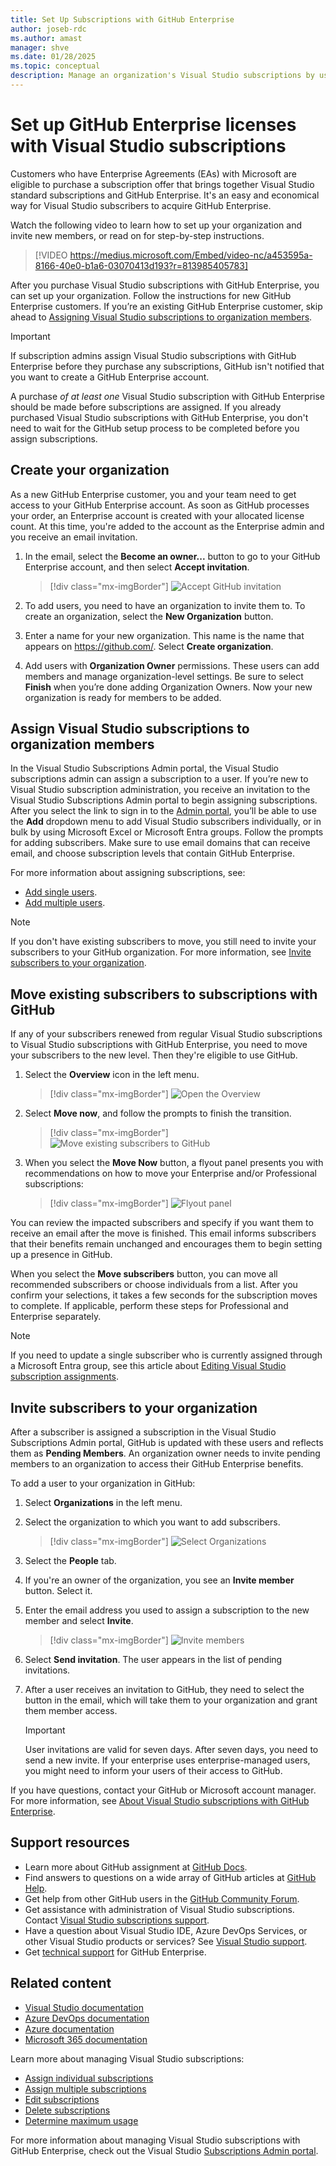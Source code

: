 ```yaml
---
title: Set Up Subscriptions with GitHub Enterprise
author: joseb-rdc
ms.author: amast
manager: shve
ms.date: 01/28/2025
ms.topic: conceptual
description: Manage an organization's Visual Studio subscriptions by using GitHub Enterprise. Assign subscriptions to organization members and move subscribers.
---
```


# Set up GitHub Enterprise licenses with Visual Studio subscriptions

Customers who have Enterprise Agreements (EAs) with Microsoft are eligible to purchase a subscription offer that brings together Visual Studio standard subscriptions and GitHub Enterprise. It's an easy and economical way for Visual Studio subscribers to acquire GitHub Enterprise.

Watch the following video to learn how to set up your organization and invite new members, or read on for step-by-step instructions.

> [!VIDEO https://medius.microsoft.com/Embed/video-nc/a453595a-8166-40e0-b1a6-03070413d193?r=813985405783]

After you purchase Visual Studio subscriptions with GitHub Enterprise, you can set up your organization. Follow the instructions for new GitHub Enterprise customers. If you’re an existing GitHub Enterprise customer, skip ahead to [Assigning Visual Studio subscriptions to organization members](#assign-visual-studio-subscriptions-to-organization-members).

> [!IMPORTANT]
> If subscription admins assign Visual Studio subscriptions with GitHub Enterprise before they purchase any subscriptions, GitHub isn't notified that you want to create a GitHub Enterprise account. 
>
> A purchase *of at least one* Visual Studio subscription with GitHub Enterprise should be made before subscriptions are assigned. If you already purchased Visual Studio subscriptions with GitHub Enterprise, you don't need to wait for the GitHub setup process to be completed before you assign subscriptions.

## Create your organization

As a new GitHub Enterprise customer, you and your team need to get access to your GitHub Enterprise account. As soon as GitHub processes your order, an Enterprise account is created with your allocated license count. At this time, you're added to the account as the Enterprise admin and you receive an email invitation.

1. In the email, select the **Become an owner...** button to go to your GitHub Enterprise account, and then select **Accept invitation**.
   > [!div class="mx-imgBorder"]
   > ![Accept GitHub invitation](_img/assign-github/become-an-owner.png "Screenshot of invitation to become an owner. Pointer is hovering over Become an owner of Contoso button.")

0. To add users, you need to have an organization to invite them to. To create an organization, select the **New Organization** button.

0. Enter a name for your new organization. This name is the name that appears on https://github.com/. Select **Create organization**.

0. Add users with **Organization Owner** permissions. These users can add members and manage organization-level settings. Be sure to select **Finish** when you’re done adding Organization Owners. Now your new organization is ready for members to be added.

## Assign Visual Studio subscriptions to organization members

In the Visual Studio Subscriptions Admin portal, the Visual Studio subscriptions admin can assign a subscription to a user. If you’re new to Visual Studio subscription administration, you receive an invitation to the Visual Studio Subscriptions Admin portal to begin assigning subscriptions. After you select the link to sign in to the [Admin portal](https://manage.visualstudio.com), you’ll be able to use the **Add** dropdown menu to add Visual Studio subscribers individually, or in bulk by using Microsoft Excel or Microsoft Entra groups. Follow the prompts for adding subscribers. Make sure to use email domains that can receive email, and choose subscription levels that contain GitHub Enterprise.

For more information about assigning subscriptions, see:
* [Add single users](assign-license.md).
* [Add multiple users](assign-license-bulk.md).

> [!NOTE]
> If you don't have existing subscribers to move, you still need to invite your subscribers to your GitHub organization. For more information, see [Invite subscribers to your organization](#invite-subscribers-to-your-organization).

## Move existing subscribers to subscriptions with GitHub

If any of your subscribers renewed from regular Visual Studio subscriptions to Visual Studio subscriptions with GitHub Enterprise, you need to move your subscribers to the new level. Then they're eligible to use GitHub.

1. Select the **Overview** icon in the left menu.
   > [!div class="mx-imgBorder"]
   > ![Open the Overview](_img/assign-github/overview.png "Screenshot of the tools icons of the manage subscribers page. The overview button is highlighted.")
0. Select **Move now**, and follow the prompts to finish the transition.
   > [!div class="mx-imgBorder"]
   > ![Move existing subscribers to GitHub](_img/assign-github/move-now.png "Screenshot of the message asking owners to move subscribers to the new subscriptions with GitHub.")
0. When you select the **Move Now** button, a flyout panel presents you with recommendations on how to move your Enterprise and/or Professional subscriptions:
   > [!div class="mx-imgBorder"]
   > ![Flyout panel](_img/assign-github/fly-out.png "Screenshot of the dialog that shows the current and suggested subscriber allocations. Move subscriptions is selected in the drop down menu.")

You can review the impacted subscribers and specify if you want them to receive an email after the move is finished. This email informs subscribers that their benefits remain unchanged and encourages them to begin setting up a presence in GitHub.

When you select the **Move subscribers** button, you can move all recommended subscribers or choose individuals from a list. After you confirm your selections, it takes a few seconds for the subscription moves to complete. If applicable, perform these steps for Professional and Enterprise separately.

> [!NOTE]
> If you need to update a single subscriber who is currently assigned through a Microsoft Entra group, see this article about [Editing Visual Studio subscription assignments](/visualstudio/subscriptions/edit-license).

## Invite subscribers to your organization

After a subscriber is assigned a subscription in the Visual Studio Subscriptions Admin portal, GitHub is updated with these users and reflects them as **Pending Members**. An organization owner needs to invite pending members to an organization to access their GitHub Enterprise benefits.

To add a user to your organization in GitHub:

1. Select **Organizations** in the left menu.
0. Select the organization to which you want to add subscribers.
   > [!div class="mx-imgBorder"]
   > ![Select Organizations](_img/assign-github/organizations.png "Screenshot of left menu in GitHub. Organizations is highlighted.")
0. Select the **People** tab.
0. If you're an owner of the organization, you see an **Invite member** button. Select it.
0. Enter the email address you used to assign a subscription to the new member and select **Invite**.
   > [!div class="mx-imgBorder"]
   > ![Invite members](_img/assign-github/invite-member.png "Screenshot of dialog for inviting new members to your organization.")
0. Select **Send invitation**. The user appears in the list of pending invitations.
0. After a user receives an invitation to GitHub, they need to select the button in the email, which will take them to your organization and grant them member access.

   > [!IMPORTANT]
   > User invitations are valid for seven days. After seven days, you need to send a new invite. If your enterprise uses enterprise-managed users, you might need to inform your users of their access to GitHub.

If you have questions, contact your GitHub or Microsoft account manager. For more information, see [About Visual Studio subscriptions with GitHub Enterprise](https://aka.ms/GHEandVSS).

## Support resources

* Learn more about GitHub assignment at [GitHub Docs](https://docs.github.com/en/enterprise-cloud@latest/billing/managing-licenses-for-visual-studio-subscriptions-with-github-enterprise/about-visual-studio-subscriptions-with-github-enterprise).
* Find answers to questions on a wide array of GitHub articles at [GitHub Help](https://help.github.com/en).
* Get help from other GitHub users in the [GitHub Community Forum](https://github.community/).
* Get assistance with administration of Visual Studio subscriptions. Contact [Visual Studio subscriptions support](https://aka.ms/vsadminhelp).
* Have a question about Visual Studio IDE, Azure DevOps Services, or other Visual Studio products or services? See [Visual Studio support](https://visualstudio.microsoft.com/support/).
* Get [technical support](https://support.microsoft.com/supportforbusiness/productselection?sapId=b77fe80f-5417-80bd-4b2a-275cf0018c24) for GitHub Enterprise.

## Related content

* [Visual Studio documentation](/visualstudio/)
* [Azure DevOps documentation](/azure/devops/)
* [Azure documentation](/azure/)
* [Microsoft 365 documentation](/microsoft-365/)

Learn more about managing Visual Studio subscriptions:

* [Assign individual subscriptions](assign-license.md)
* [Assign multiple subscriptions](assign-license-bulk.md)
* [Edit subscriptions](edit-license.md)
* [Delete subscriptions](delete-license.md)
* [Determine maximum usage](maximum-usage.md)

For more information about managing Visual Studio subscriptions with GitHub Enterprise, check out the Visual Studio [Subscriptions Admin portal](https://visualstudio.microsoft.com/subscriptions-administration/).
